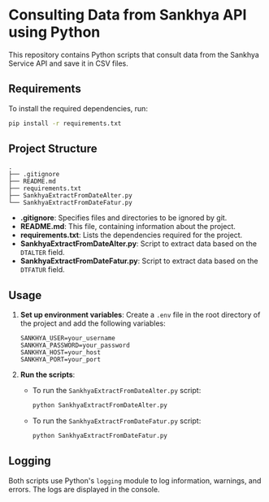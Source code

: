 # Consulting Data from Sankhya API using Python

This repository contains Python scripts that consult data from the Sankhya Service API and save it in CSV files.

## Requirements

To install the required dependencies, run:

```bash
pip install -r requirements.txt
```

## Project Structure

```
.
├── .gitignore
├── README.md
├── requirements.txt
├── SankhyaExtractFromDateAlter.py
└── SankhyaExtractFromDateFatur.py
```

- **.gitignore**: Specifies files and directories to be ignored by git.
- **README.md**: This file, containing information about the project.
- **requirements.txt**: Lists the dependencies required for the project.
- **SankhyaExtractFromDateAlter.py**: Script to extract data based on the `DTALTER` field.
- **SankhyaExtractFromDateFatur.py**: Script to extract data based on the `DTFATUR` field.

## Usage

1. **Set up environment variables**:
   Create a `.env` file in the root directory of the project and add the following variables:

   ```env
   SANKHYA_USER=your_username
   SANKHYA_PASSWORD=your_password
   SANKHYA_HOST=your_host
   SANKHYA_PORT=your_port
   ```

2. **Run the scripts**:

   - To run the `SankhyaExtractFromDateAlter.py` script:

     ```bash
     python SankhyaExtractFromDateAlter.py
     ```

   - To run the `SankhyaExtractFromDateFatur.py` script:

     ```bash
     python SankhyaExtractFromDateFatur.py
     ```

## Logging

Both scripts use Python's `logging` module to log information, warnings, and errors. The logs are displayed in the console.